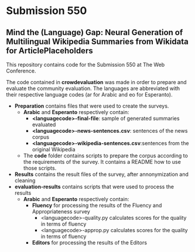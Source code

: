 # Submission 550
## Mind the (Language) Gap: Neural Generation of Multilingual Wikipedia Summaries from Wikidata for ArticlePlaceholders
This repository contains code for the Submission 550 at The Web Conference.


The code contained in **crowdevaluation** was made in order to prepare and evaluate the community evaluation. The languages are abbreviated with their respective language codes (ar for Arabic and eo for Esperanto).
- **Preparation** contains files that were used to create the surveys.
  - **Arabic** and **Esperanto** respectively contain:
    - **\<languagecode\>-final-file**: sample of generated summaries evaluated 
    - **\<languagecode\>-news-sentences.csv**: sentences of the news corpus
    - **\<languagecode\>-wikipedia-sentences.csv**:sentences from the original Wikipedia 
  - The **code** folder contains scripts to prepare the corpus according to the requirements of the survey. It contains a README how to use those scripts.
- **Results** contains the result files of the survey, after annonymization and cleaning 
- **evaluation-results** contains scripts that were used to process the results
  - **Arabic** and **Esperanto** respectively contain:
    - **Fluency** for processing the results of the Fluency and Appropriateness survey
      - \<languagecode\>-quality.py calculates scores for the quality in terms of fluency
      - \<languagecode\>-approp.py calculates scores for the quality in terms of fluency
    - **Editors** for processing the results of the Editors 
